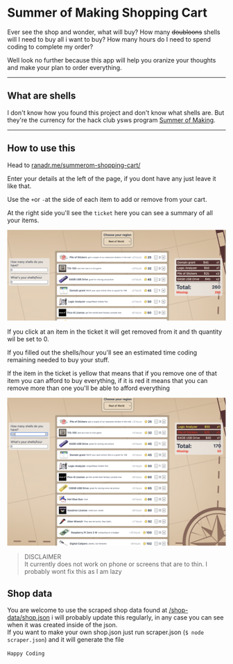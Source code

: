 # Summer of Making Shopping Cart
Ever see the shop and wonder, what will buy? How many ~~doubloons~~ shells will I need to buy all i want to buy? How many hours do I need to spend coding to complete my order?  

Well look no further because this app will help you oranize your thoughts and make your plan to order everything.

---

## What are shells
I don't know how you found this project and don't know what shells are. But they're the currency for the hack club ysws program [Summer of Making](https://summer.hackclub.com).

---

## How to use this
Head to [ranadr.me/summerom-shopping-cart/](https://ranadr.me/summerom-shopping-cart/)

Enter your details at the left of the page, if you dont have any just leave it like that.

Use the `+`or `-`at the side of each item to add or remove from your cart.

At the right side you'll see the `ticket` here you can see a summary of all your items.

![ticket](./readme-imgs/ticket.png)

If you click at an item in the ticket it will get removed from it and th quantity wil be set to 0.

If you filled out the shells/hour you'll see an estimated time coding remaining needed to buy your stuff.

If the item in the ticket is yellow that means that if you remove one of that item you can afford to buy everything, if it is red it means that you can remove more than one you'll be able to afford everything

![img](./readme-imgs/image.png)

> DISCLAIMER  
> It currently does not work on phone or screens that are to thin. I probably wont fix this as I am lazy

## Shop data
You are welcome to use the scraped shop data found at [/shop-data/shop.json](./shop-data/shop.json) i will probably update this regularly, in any case you can see when it was created inside of the json.  
If you want to make your own shop.json just run scraper.json (`$ node scraper.json`) and it will generate the file

`Happy Coding`